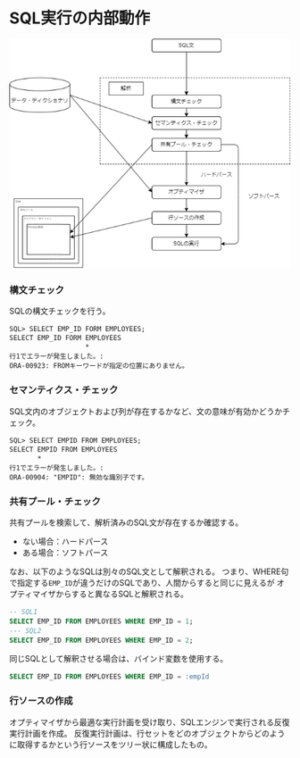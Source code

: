 # SQL実行の内部動作

![](./drawio/output/sqlExecutor.png)

### 構文チェック

SQLの構文チェックを行う。

```text
SQL> SELECT EMP_ID FORM EMPLOYEES;
SELECT EMP_ID FORM EMPLOYEES
                   *
行1でエラーが発生しました。:
ORA-00923: FROMキーワードが指定の位置にありません。
```

### セマンティクス・チェック

SQL文内のオブジェクトおよび列が存在するかなど、文の意味が有効かどうかチェック。

```text
SQL> SELECT EMPID FROM EMPLOYEES; 
SELECT EMPID FROM EMPLOYEES
       *
行1でエラーが発生しました。:
ORA-00904: "EMPID": 無効な識別子です。
```

### 共有プール・チェック

共有プールを検索して、解析済みのSQL文が存在するか確認する。

- ない場合：ハードパース
- ある場合：ソフトパース

なお、以下のようなSQLは別々のSQL文として解釈される。
つまり、WHERE句で指定する`EMP_ID`が違うだけのSQLであり、人間からすると同じに見えるが
オプティマイザからすると異なるSQLと解釈される。

```sql
-- SQL1
SELECT EMP_ID FROM EMPLOYEES WHERE EMP_ID = 1;
--- SQL2
SELECT EMP_ID FROM EMPLOYEES WHERE EMP_ID = 2;
```

同じSQLとして解釈させる場合は、バインド変数を使用する。

```sql
SELECT EMP_ID FROM EMPLOYEES WHERE EMP_ID = :empId
```

### 行ソースの作成

オプティマイザから最適な実行計画を受け取り、SQLエンジンで実行される反復実行計画を作成。
反復実行計画は、行セットをどのオブジェクトからどのように取得するかという行ソースをツリー状に構成したもの。